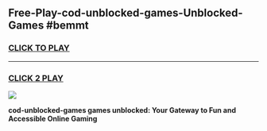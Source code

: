 
## Free-Play-cod-unblocked-games-Unblocked-Games #bemmt
<h3>
<a href="https://news.freeplayer.one?title=cod-unblocked-games&ref=8M">CLICK TO PLAY</a></h3>
<hr>

<h3>
<a href="https://news.freeplayer.one?title=cod-unblocked-games&ref=8M">CLICK 2 PLAY</a>
  
</h3>

<a href="https://news.freeplayer.one?title=cod-unblocked-games&ref=8M"><img src="https://clearcache.store/games.png"></a>


**cod-unblocked-games games unblocked: Your Gateway to Fun and Accessible Online Gaming**
